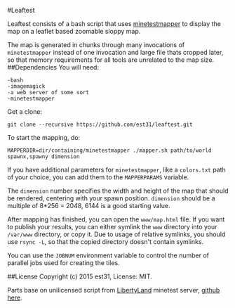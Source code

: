 #Leaftest

Leaftest consists of a bash script that uses [minetestmapper](https://github.com/Rogier-5/minetest-mapper-cpp) to display the map on a leaflet based zoomable sloppy map.

The map is generated in chunks through many invocations of `minetestmapper` instead of one invocation and large file thats cropped later, so that memory requirements for all tools are unrelated to the map size.
##Dependencies
You will need:

    -bash
    -imagemagick
    -a web server of some sort
    -minetestmapper

Get a clone:
```
git clone --recursive https://github.com/est31/leaftest.git
```

To start the mapping, do:
```
MAPPERDIR=dir/containing/minetestmapper ./mapper.sh path/to/world spawnx,spawny dimension
```

If you have additional parameters for `minetestmapper`, like a `colors.txt` path of your choice, you can add them to the `MAPPERPARAMS` variable.

The `dimension` number specifies the width and height of the map that should be rendered, centering with your spawn position. `dimension` should be a multiple of 8*256 =  2048, 6144 is a good starting value.

After mapping has finished, you can open the `www/map.html` file. If you want to publish your results, you can either symlink the `www` directory into your `/var/www` directory, or copy it. Due to usage of relative symlinks, you should use `rsync -L`, so that the copied directory doesn't contain symlinks.

You can use the `JOBNUM` environment variable to control the number of parallel jobs used for creating the tiles.

##License
Copyright (c) 2015 est31, License: MIT.

Parts base on unilicensed script from [LibertyLand](http://www.ayntest.net/pages/liberty-land-map.html) minetest server, [github here](https://github.com/ayntest/ayntest.github.io).

